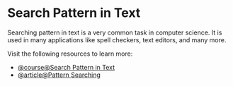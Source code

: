 # Search Pattern in Text

Searching pattern in text is a very common task in computer science. It is used in many applications like spell checkers, text editors, and many more.

Visit the following resources to learn more:

- [@course@Search Pattern in Text](https://www.coursera.org/learn/data-structures/lecture/tAfHI/search-pattern-in-text)
- [@article@Pattern Searching](https://www.geeksforgeeks.org/pattern-searching/)